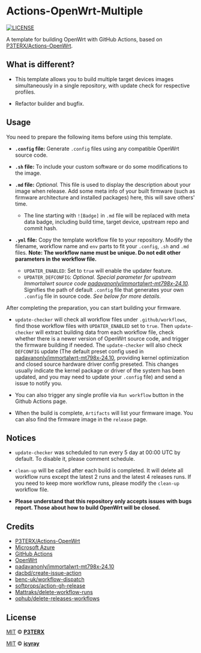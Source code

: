# Actions-OpenWrt-Multiple

[![LICENSE](https://img.shields.io/github/license/mashape/apistatus.svg?style=flat-square&label=LICENSE)](https://github.com/icyray/Actions-immortalwrt-mt798x-24.10-237_firm/blob/master/LICENSE)

A template for building OpenWrt with GitHub Actions, based on [P3TERX/Actions-OpenWrt](https://github.com/P3TERX/Actions-OpenWrt).

## What is different?

- This template allows you to build multiple target devices images simultaneously in a single repository, with update check for respective profiles.

- Refactor builder and bugfix.

## Usage

You need to prepare the following items before using this template.

- **`.config` file:** Generate `.config` files using any compatible OpenWrt source code.

- **`.sh` file:** To include your custom software or do some modifications to the image.

- **`.md` file:** *Optional.* This file is used to display the description about your image when release. Add some meta info of your built firmware (such as firmware architecture and installed packages) here, this will save others' time.
  - The line starting with `![Badge]` in `.md` file will be replaced with meta data badge, including build time, target device, upstream repo and commit hash.

- **`.yml` file:** Copy the template workflow file to your repository. Modify the filename, workflow name and `env` parts to fit your `.config`, `.sh` and `.md` files. **Note: The workflow name must be unique. Do not edit other parameters in the workflow file.**
  - `UPDATER_ENABLED`: Set to `true` will enable the updater feature.
  - `UPDATER_DEFCONFIG`: *Optional.* *Special parameter for upstream Immortalwrt source code [padavanonly/immortalwrt-mt798x-24.10](https://github.com/padavanonly/immortalwrt-mt798x-24.10).* Signifies the path of default `.config` file that generates your own `.config` file in source code. *See below for more details.*

After completing the preparation, you can start building your firmware.

- `update-checker` will check all workflow files under `.github/workflows`, find those workflow files with `UPDATER_ENABLED` set to `true`. Then `update-checker` will extract building data from each workflow file, check whether there is a newer version of OpenWrt source code, and trigger the firmware building if needed. The `update-checker` will also check `DEFCONFIG` update (The default preset config used in [padavanonly/immortalwrt-mt798x-24.10](https://github.com/padavanonly/immortalwrt-mt798x-24.10), providing kernel optimization and closed source hardware driver config preseted. This  changes usually indicate the kernel package or driver of the system has been updated, and you may need to update your `.config` file) and send a issue to notify you.

- You can also trigger any single profile via `Run workflow` button in the Github Actions page.

- When the build is complete, `Artifacts` will list your firmware image. You can also find the firmware image in the `release` page.

## Notices

- `update-checker` was scheduled to run every 5 day at 00:00 UTC by default. To disable it, please comment schedule.

- `clean-up` will be called after each build is completed. It will delete all workflow runs except the latest 2 runs and the latest 4 releases runs. If you need to keep more workflow runs, please modify the `clean-up` workflow file.

- **Please understand that this repository only accepts issues with bugs report. Those about how to build OpenWrt will be closed.**

## Credits

- [P3TERX/Actions-OpenWrt](https://github.com/P3TERX/Actions-OpenWrt)
- [Microsoft Azure](https://azure.microsoft.com)
- [GitHub Actions](https://github.com/features/actions)
- [OpenWrt](https://github.com/openwrt/openwrt)
- [padavanonly/immortalwrt-mt798x-24.10](https://github.com/padavanonly/immortalwrt-mt798x-24.10)
- [dacbd/create-issue-action](https://github.com/dacbd/create-issue-action)
- [benc-uk/workflow-dispatch](https://github.com/benc-uk/workflow-dispatch)
- [softprops/action-gh-release](https://github.com/softprops/action-gh-release)
- [Mattraks/delete-workflow-runs](https://github.com/Mattraks/delete-workflow-runs)
- [ophub/delete-releases-workflows](https://github.com/ophub/delete-releases-workflows)

## License

[MIT](https://github.com/P3TERX/Actions-OpenWrt/blob/main/LICENSE) © [**P3TERX**](https://p3terx.com)

[MIT](https://github.com/icyray/Actions-immortalwrt-mt798x-24.10-237_firm/blob/main/LICENSE) © [**icyray**](https://github.com/icyray)
